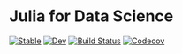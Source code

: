 # Julia for Data Science

[![Stable](https://img.shields.io/badge/docs-stable-blue.svg)](https://joshday.github.io/JuliaForDataScience.jl/stable)
[![Dev](https://img.shields.io/badge/docs-dev-blue.svg)](https://joshday.github.io/JuliaForDataScience.jl/dev)
[![Build Status](https://travis-ci.com/joshday/JuliaForDataScience.jl.svg?branch=master)](https://travis-ci.com/joshday/JuliaForDataScience.jl)
[![Codecov](https://codecov.io/gh/joshday/JuliaForDataScience.jl/branch/master/graph/badge.svg)](https://codecov.io/gh/joshday/JuliaForDataScience.jl)
